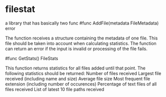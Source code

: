 # filestat

a library that has basically two func
#func AddFile(metadata FileMetadata) error

The function receives a structure containing the metadata of one file. This file should be taken into account
when calculating statistics. The function can return an error if the input is invalid or processing of the file fails.

#func GetStats() FileStats

This function returns statistics for all files added until that point. The following statistics should be returned:
Number of files received
Largest file received (including name and size)
Average file size
Most frequent file extension (including number of occurences)
Percentage of text files of all files received
List of latest 10 file paths received
